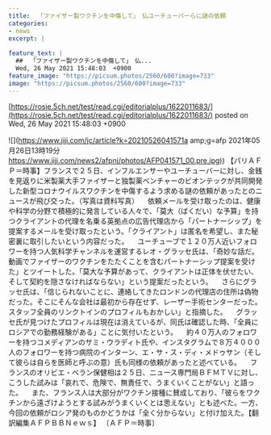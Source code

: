 ```yaml
---
title:  「ファイザー製ワクチンを中傷して」　仏ユーチューバーらに謎の依頼  
categories:
- news
excerpt: |
  
feature_text: |
  ##  「ファイザー製ワクチンを中傷して」　仏...
  Wed, 26 May 2021 15:48:03  +0900
feature_image: "https://picsum.photos/2560/600?image=733"
image: "https://picsum.photos/2560/600?image=733"
---
```


[https://rosie.5ch.net/test/read.cgi/editorialplus/1622011683/](https://rosie.5ch.net/test/read.cgi/editorialplus/1622011683/)
posted on Wed, 26 May 2021 15:48:03  +0900

<!--more-->

![](https://www.jiji.com/jc/article?k=20210526041571a amp;g=afp 2021年05月26日13時19分 [https://www.jiji.com/news2/afpnj/photos/AFP041571_00.pre.jpg)](https://www.jiji.com/news2/afpnj/photos/AFP041571_00.pre.jpg)) 【パリＡＦＰ＝時事】フランスで２５日、インフルエンサーやユーチューバーに対し、金銭を見返りに米製薬大手ファイザーと独製薬ベンチャーのビオンテックが共同開発した新型コロナウイルスワクチンを中傷するよう求める謎の依頼があったとのニュースが飛び交った。（写真は資料写真） 　依頼メールを受け取ったのは、健康や科学の分野で積極的に発言している人々で、「莫大（ばくだい）な予算」を持つクライアントの代理を名乗る英拠点の広告代理店から「パートナーシップ」を提案するメールを受け取ったという。「クライアント」は匿名を希望し、また秘密裏に取引したいという内容だった。 　ユーチューブで１２０万人近いフォロワーを持つ人気科学チャンネルを運営するレオ・グラッセ氏は、「奇妙な話だ。動画でファイザーのワクチンをたたくことを含むパートナーシップ提案を受けた」とツイートした。「莫大な予算があって、クライアントは正体を伏せたい、そして契約を隠さなければならない」という提案だったという。 　さらにグラッセ氏は、「信じられないことに、連絡してきたロンドンの代理店の住所は偽物だった。そこにそんな会社は最初から存在せず、レーザー手術センターだった。スタッフ全員のリンクトインのプロフィルもおかしい」と指摘した。 　グラッセ氏が見つけたプロフィルは現在は消えているが、同氏は確認した時、「全員にロシアでの勤務経験がある」ことに気付いたという。 　約４０万人のフォロワーを持つコメディアンのサミ・ウラディト氏や、インスタグラムで８万４０００人のフォロワーを持つ病院のインターン、エ・サ・ス・ディ・メドゥサン（そして彼らは自らを医師と呼ぶの意）氏も同様の依頼があったと述べている。 　フランスのオリビエ・ベラン保健相は２５日、ニュース専門局ＢＦＭＴＶに対し、こうした試みは「哀れで、危険で、無責任で、うまくいくことがない」と語った。 　また、フランス人は大部分がワクチン接種に賛成しており、「彼らをワクチンから遠ざけようとする試みがうまくいくとは思えない」とも述べた。一方、今回の依頼がロシア発のものかどうかは「全く分からない」と付け加えた。【翻訳編集ＡＦＰＢＢＮｅｗｓ】 〔ＡＦＰ＝時事〕
